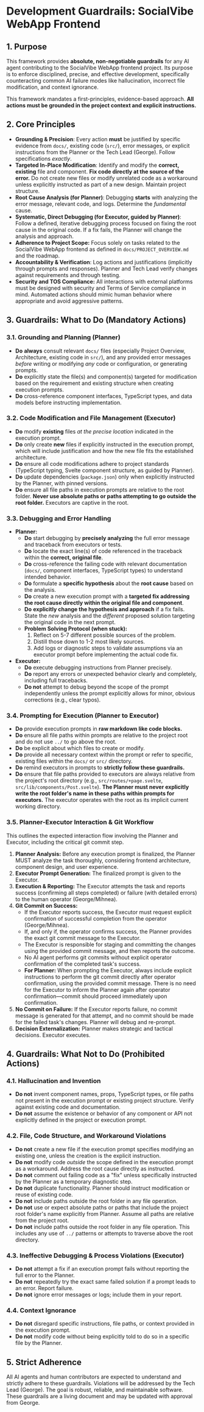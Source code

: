# Development Guardrails: SocialVibe WebApp Frontend

## 1. Purpose

This framework provides **absolute, non-negotiable guardrails** for any AI agent contributing to the SocialVibe WebApp frontend project. Its purpose is to enforce disciplined, precise, and effective development, specifically counteracting common AI failure modes like hallucination, incorrect file modification, and context ignorance.

This framework mandates a first-principles, evidence-based approach. **All actions must be grounded in the project context and explicit instructions.**

## 2. Core Principles

* **Grounding & Precision**: Every action **must** be justified by specific evidence from `docs/`, existing code (`src/`), error messages, or explicit instructions from the Planner or the Tech Lead (George). Follow specifications *exactly*.
* **Targeted In-Place Modification**: Identify and modify the **correct, existing** file and component. **Fix code directly at the source of the error.** Do not create new files or modify unrelated code as a workaround unless explicitly instructed as part of a new design. Maintain project structure.
* **Root Cause Analysis (for Planner)**: Debugging **starts** with analyzing the error message, relevant code, and logs. Determine the *fundamental* cause.
* **Systematic, Direct Debugging (for Executor, guided by Planner)**: Follow a defined, iterative debugging process focused on fixing the root cause in the original code. If a fix fails, the Planner will change the analysis and approach.
* **Adherence to Project Scope:** Focus solely on tasks related to the SocialVibe WebApp frontend as defined in `docs/PROJECT_OVERVIEW.md` and the roadmap.
* **Accountability & Verification**: Log actions and justifications (implicitly through prompts and responses). Planner and Tech Lead verify changes against requirements and through testing.
* **Security and TOS Compliance:** All interactions with external platforms must be designed with security and Terms of Service compliance in mind. Automated actions should mimic human behavior where appropriate and avoid aggressive patterns.

## 3. Guardrails: What to Do (Mandatory Actions)

### 3.1. Grounding and Planning (Planner)
* **Do** **always** consult relevant `docs/` files (especially Project Overview, Architecture, existing code in `src/`), and any provided error messages *before* writing or modifying *any* code or configuration, or generating prompts.
* **Do** explicitly state the file(s) and component(s) targeted for modification based on the requirement and existing structure when creating execution prompts.
* **Do** cross-reference component interfaces, TypeScript types, and data models before instructing implementation.

### 3.2. Code Modification and File Management (Executor)
* **Do** modify **existing** files *at the precise location* indicated in the execution prompt.
* **Do** only create **new** files if explicitly instructed in the execution prompt, which will include justification and how the new file fits the established architecture.
* **Do** ensure all code modifications adhere to project standards (TypeScript typing, Svelte component structure, as guided by Planner).
* **Do** update dependencies (`package.json`) only when explicitly instructed by the Planner, with pinned versions.
* **Do** ensure all file paths in execution prompts are relative to the root folder. **Never use absolute paths or paths attempting to go outside the root folder.** Executors are captive in the root.

### 3.3. Debugging and Error Handling
* **Planner:**
    * **Do** start debugging by **precisely analyzing** the full error message and traceback from executors or tests.
    * **Do** locate the exact line(s) of code referenced in the traceback within the **correct, original file**.
    * **Do** cross-reference the failing code with relevant documentation (`docs/`, component interfaces, TypeScript types) to understand intended behavior.
    * **Do** formulate a **specific hypothesis** about the **root cause** based on the analysis.
    * **Do** create a new execution prompt with a **targeted fix addressing the root cause directly within the original file and component**.
    * **Do** **explicitly change the hypothesis and approach** if a fix fails. State the *new* analysis and the *different* proposed solution targeting the original code in the next prompt.
    * **Problem Solving Protocol (when stuck):**
        1.  Reflect on 5-7 different possible sources of the problem.
        2.  Distill those down to 1-2 most likely sources.
        3.  Add logs or diagnostic steps to validate assumptions via an executor prompt before implementing the actual code fix.
* **Executor:**
    * **Do** execute debugging instructions from Planner precisely.
    * **Do** report any errors or unexpected behavior clearly and completely, including full tracebacks.
    * **Do not** attempt to debug beyond the scope of the prompt independently unless the prompt explicitly allows for minor, obvious corrections (e.g., clear typos).

### 3.4. Prompting for Execution (Planner to Executor)
* **Do** provide execution prompts in **raw markdown like code blocks.**
* **Do** ensure all file paths within prompts are relative to the project root and do not use `../` to go above the root.
* **Do** be explicit about which files to create or modify.
* **Do** provide all necessary context within the prompt or refer to specific, existing files within the `docs/` or `src/` directory.
* **Do** remind executors in prompts to **strictly follow these guardrails.**
* **Do** ensure that file paths provided to executors are always relative from the project's root directory (e.g., `src/routes/+page.svelte`, `src/lib/components/Post.svelte`). **The Planner must never explicitly write the root folder's name in these paths within prompts for executors.** The executor operates with the root as its implicit current working directory.

### 3.5. Planner-Executor Interaction & Git Workflow

This outlines the expected interaction flow involving the Planner and Executor, including the critical git commit step.

1.  **Planner Analysis:** Before any execution prompt is finalized, the Planner MUST analyze the task thoroughly, considering frontend architecture, component design, and user experience.
2.  **Executor Prompt Generation:** The finalized prompt is given to the Executor.
3.  **Execution & Reporting:** The Executor attempts the task and reports success (confirming all steps completed) or failure (with detailed errors) to the human operator (George/Mihnea).
4.  **Git Commit on Success:**
    * If the Executor reports success, the Executor must request explicit confirmation of successful completion from the operator (George/Mihnea).
    * If, and only if, the operator confirms success, the Planner provides the exact git commit message to the Executor.
    * The Executor is responsible for staging and committing the changes using the provided commit message, and then reports the outcome.
    * No AI agent performs git commits without explicit operator confirmation of the completed task's success.
    * **For Planner:** When prompting the Executor, always include explicit instructions to perform the git commit directly after operator confirmation, using the provided commit message. There is no need for the Executor to inform the Planner again after operator confirmation—commit should proceed immediately upon confirmation.
5.  **No Commit on Failure:** If the Executor reports failure, no commit message is generated for that attempt, and no commit should be made for the failed task's changes. Planner will debug and re-prompt.
6.  **Decision Externalization:** Planner makes strategic and tactical decisions. Executor executes.

## 4. Guardrails: What **Not** to Do (Prohibited Actions)

### 4.1. Hallucination and Invention
* **Do not** invent component names, props, TypeScript types, or file paths not present in the execution prompt or existing project structure. Verify against existing code and documentation.
* **Do not** assume the existence or behavior of any component or API not explicitly defined in the project or execution prompt.

### 4.2. File, Code Structure, and Workaround Violations
* **Do not** create a new file if the execution prompt specifies modifying an existing one, unless the creation is the explicit instruction.
* **Do not** modify code *outside* the scope defined in the execution prompt as a workaround. Address the root cause directly as instructed.
* **Do not** comment out failing code as a "fix" unless specifically instructed by the Planner as a temporary diagnostic step.
* **Do not** duplicate functionality. Planner should instruct modification or reuse of existing code.
* **Do not** include paths outside the root folder in any file operation.
* **Do not** use or expect absolute paths or paths that include the project root folder's name explicitly from Planner. Assume all paths are relative from the project root.
* **Do not** include paths outside the root folder in any file operation. This includes any use of `../` patterns or attempts to traverse above the root directory.

### 4.3. Ineffective Debugging & Process Violations (Executor)
* **Do not** attempt a fix if an execution prompt fails without reporting the full error to the Planner.
* **Do not** repeatedly try the exact same failed solution if a prompt leads to an error. Report failure.
* **Do not** ignore error messages or logs; include them in your report.

### 4.4. Context Ignorance
* **Do not** disregard specific instructions, file paths, or context provided in the execution prompt.
* **Do not** modify code without being explicitly told to do so in a specific file by the Planner.

## 5. Strict Adherence

All AI agents and human contributors are expected to understand and strictly adhere to these guardrails. Violations will be addressed by the Tech Lead (George). The goal is robust, reliable, and maintainable software. These guardrails are a living document and may be updated with approval from George.
